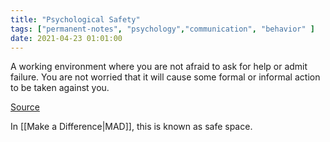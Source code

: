 ```yaml
---
title: "Psychological Safety"
tags: ["permanent-notes", "psychology","communication", "behavior" ]
date: 2021-04-23 01:01:00
---
```


A working environment where you are not afraid to ask for help or admit failure. You are not worried that it will cause some formal or informal action to be taken against you.

[Source](https://medium.com/luminovo/on-the-bare-necessity-of-psychological-safety-bdb34e311b8c)

In [[Make a Difference|MAD]], this is known as safe space.